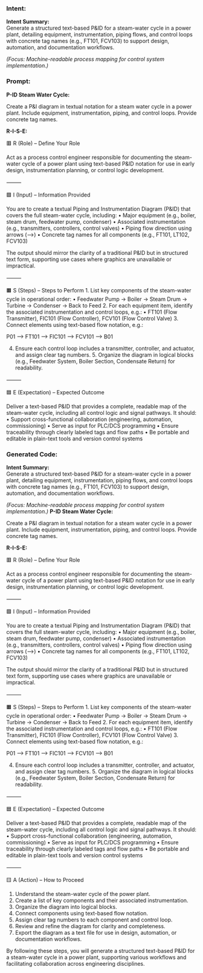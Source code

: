 ### Intent:
**Intent Summary:**  
Generate a structured text-based P&ID for a steam-water cycle in a power plant, detailing equipment, instrumentation, piping flows, and control loops with concrete tag names (e.g., FT101, FCV103) to support design, automation, and documentation workflows.  

*(Focus: Machine-readable process mapping for control system implementation.)*

### Prompt:
**P-ID Steam Water Cycle:**

Create a P&I diagram in textual notation for a steam water cycle in a power plant. Include equipment, instrumentation, piping, and control loops. Provide concrete tag names.


**R-I-S-E:**

🟥 R (Role) – Define Your Role

Act as a process control engineer responsible for documenting the steam-water cycle of a power plant using text-based P&ID notation for use in early design, instrumentation planning, or control logic development.

⸻

🟩 I (Input) – Information Provided

You are to create a textual Piping and Instrumentation Diagram (P&ID) that covers the full steam-water cycle, including:
	•	Major equipment (e.g., boiler, steam drum, feedwater pump, condenser)
	•	Associated instrumentation (e.g., transmitters, controllers, control valves)
	•	Piping flow direction using arrows (-->)
	•	Concrete tag names for all components (e.g., FT101, LT102, FCV103)

The output should mirror the clarity of a traditional P&ID but in structured text form, supporting use cases where graphics are unavailable or impractical.

⸻

🟧 S (Steps) – Steps to Perform
	1.	List key components of the steam-water cycle in operational order:
	•	Feedwater Pump → Boiler → Steam Drum → Turbine → Condenser → Back to Feed
	2.	For each equipment item, identify the associated instrumentation and control loops, e.g.:
	•	FT101 (Flow Transmitter), FIC101 (Flow Controller), FCV101 (Flow Control Valve)
	3.	Connect elements using text-based flow notation, e.g.:

 P01 --> FT101 --> FIC101 --> FCV101 --> B01

 4.	Ensure each control loop includes a transmitter, controller, and actuator, and assign clear tag numbers.
	5.	Organize the diagram in logical blocks (e.g., Feedwater System, Boiler Section, Condensate Return) for readability.

⸻

🟦 E (Expectation) – Expected Outcome

Deliver a text-based P&ID that provides a complete, readable map of the steam-water cycle, including all control logic and signal pathways. It should:
	•	Support cross-functional collaboration (engineering, automation, commissioning)
	•	Serve as input for PLC/DCS programming
	•	Ensure traceability through clearly labeled tags and flow paths
	•	Be portable and editable in plain-text tools and version control systems

### Generated Code:
**Intent Summary:**  
Generate a structured text-based P&ID for a steam-water cycle in a power plant, detailing equipment, instrumentation, piping flows, and control loops with concrete tag names (e.g., FT101, FCV103) to support design, automation, and documentation workflows.  

*(Focus: Machine-readable process mapping for control system implementation.)*
**P-ID Steam Water Cycle:**

Create a P&I diagram in textual notation for a steam water cycle in a power plant. Include equipment, instrumentation, piping, and control loops. Provide concrete tag names.


**R-I-S-E:**

🟥 R (Role) – Define Your Role

Act as a process control engineer responsible for documenting the steam-water cycle of a power plant using text-based P&ID notation for use in early design, instrumentation planning, or control logic development.

⸻

🟩 I (Input) – Information Provided

You are to create a textual Piping and Instrumentation Diagram (P&ID) that covers the full steam-water cycle, including:
	•	Major equipment (e.g., boiler, steam drum, feedwater pump, condenser)
	•	Associated instrumentation (e.g., transmitters, controllers, control valves)
	•	Piping flow direction using arrows (-->)
	•	Concrete tag names for all components (e.g., FT101, LT102, FCV103)

The output should mirror the clarity of a traditional P&ID but in structured text form, supporting use cases where graphics are unavailable or impractical.

⸻

🟧 S (Steps) – Steps to Perform
	1.	List key components of the steam-water cycle in operational order:
	•	Feedwater Pump → Boiler → Steam Drum → Turbine → Condenser → Back to Feed
	2.	For each equipment item, identify the associated instrumentation and control loops, e.g.:
	•	FT101 (Flow Transmitter), FIC101 (Flow Controller), FCV101 (Flow Control Valve)
	3.	Connect elements using text-based flow notation, e.g.:

 P01 --> FT101 --> FIC101 --> FCV101 --> B01

 4.	Ensure each control loop includes a transmitter, controller, and actuator, and assign clear tag numbers.
	5.	Organize the diagram in logical blocks (e.g., Feedwater System, Boiler Section, Condensate Return) for readability.

⸻

🟦 E (Expectation) – Expected Outcome

Deliver a text-based P&ID that provides a complete, readable map of the steam-water cycle, including all control logic and signal pathways. It should:
	•	Support cross-functional collaboration (engineering, automation, commissioning)
	•	Serve as input for PLC/DCS programming
	•	Ensure traceability through clearly labeled tags and flow paths
	•	Be portable and editable in plain-text tools and version control systems

⸻

🟨 A (Action) – How to Proceed

1.	Understand the steam-water cycle of the power plant.
2.	Create a list of key components and their associated instrumentation.
3.	Organize the diagram into logical blocks.
4.	Connect components using text-based flow notation.
5.	Assign clear tag numbers to each component and control loop.
6.	Review and refine the diagram for clarity and completeness.
7.	Export the diagram as a text file for use in design, automation, or documentation workflows.

By following these steps, you will generate a structured text-based P&ID for a steam-water cycle in a power plant, supporting various workflows and facilitating collaboration across engineering disciplines.
